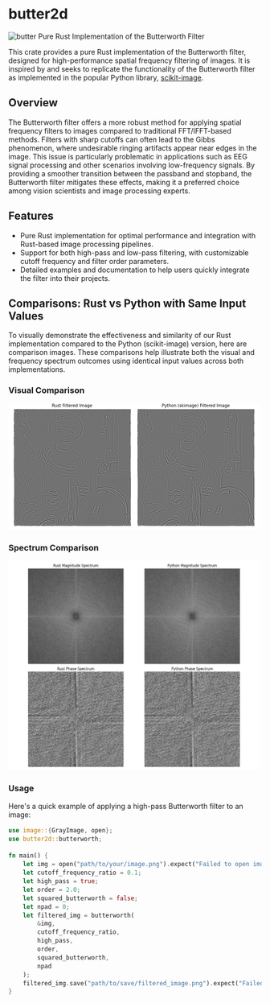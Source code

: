 # butter2d
![butter](https://github.com/altunenes/butter2d/assets/54986652/240ca27f-ec3b-430b-9c46-8aa9b83aced0)
Pure Rust Implementation of the Butterworth Filter

This crate provides a pure Rust implementation of the Butterworth filter, designed for high-performance spatial frequency filtering of images. It is inspired by and seeks to replicate the functionality of the Butterworth filter as implemented in the popular Python library, [scikit-image](https://github.com/scikit-image/scikit-image/blob/2ac3e141e8d2e31aa0ec10afc3a935396b0618fc/skimage/filters/_fft_based.py#L58-L185).

## Overview

The Butterworth filter offers a more robust method for applying spatial frequency filters to images compared to traditional FFT/IFFT-based methods. Filters with sharp cutoffs can often lead to the Gibbs phenomenon, where undesirable ringing artifacts appear near edges in the image. This issue is particularly problematic in applications such as EEG signal processing and other scenarios involving low-frequency signals. By providing a smoother transition between the passband and stopband, the Butterworth filter mitigates these effects, making it a preferred choice among vision scientists and image processing experts.

## Features

- Pure Rust implementation for optimal performance and integration with Rust-based image processing pipelines.
- Support for both high-pass and low-pass filtering, with customizable cutoff frequency and filter order parameters.
- Detailed examples and documentation to help users quickly integrate the filter into their projects.

## Comparisons: Rust vs Python with Same Input Values

To visually demonstrate the effectiveness and similarity of our Rust implementation compared to the Python (scikit-image) version, here are comparison images. These comparisons help illustrate both the visual and frequency spectrum outcomes using identical input values across both implementations.

### Visual Comparison

<img src="output/visual_comparison.png" alt="Visual Comparison" width="500"/>

### Spectrum Comparison

<img src="output/spectrum_comparison.png" alt="Spectrum Comparison" width="500"/>

### Usage

Here's a quick example of applying a high-pass Butterworth filter to an image:

```rust
use image::{GrayImage, open};
use butter2d::butterworth;

fn main() {
    let img = open("path/to/your/image.png").expect("Failed to open image").to_luma8();
    let cutoff_frequency_ratio = 0.1;
    let high_pass = true;
    let order = 2.0;
    let squared_butterworth = false;
    let npad = 0;
    let filtered_img = butterworth(
        &img, 
        cutoff_frequency_ratio, 
        high_pass, 
        order, 
        squared_butterworth, 
        npad
    );
    filtered_img.save("path/to/save/filtered_image.png").expect("Failed to save filtered image");
}
```
